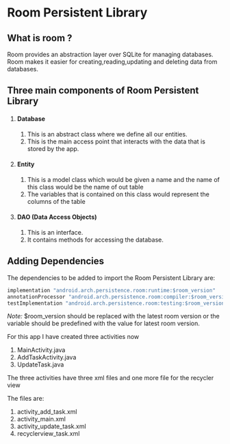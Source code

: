 # Room Persistent Library

## What is room ?
Room provides an abstraction layer over SQLite for managing databases. Room makes it easier for creating,reading,updating and deleting data from databases.

## Three main components of Room Persistent Library
1. #### Database
   1. This is an abstract class where we define all our entities.
   1. This is the main access point that interacts with the data that is stored by the app.
1. #### Entity
   1. This is a model class which would be given a name and the name of this class would be the name of out table
   1. The variables that is contained on this class would represent the columns of the table
1. #### DAO (Data Access Objects)
   1. This is an interface.
   1. It contains methods for accessing the database.

## Adding Dependencies

The dependencies to be added to import the Room Persistent Library are:
 ``` java
 implementation "android.arch.persistence.room:runtime:$room_version"
annotationProcessor "android.arch.persistence.room:compiler:$room_version"
testImplementation "android.arch.persistence.room:testing:$room_version"
```

_Note:_ $room_version should be replaced with the latest room version or the variable should be predefined with the value for latest room version.

For this app I have created three activities now

1.  MainActivity.java
1.  AddTaskActivity.java
1.  UpdateTask.java

The three activities have three xml files and one more file for the recycler view

The files are:

1. activity_add_task.xml
1. activity_main.xml
1. activity_update_task.xml
1. recyclerview_task.xml

